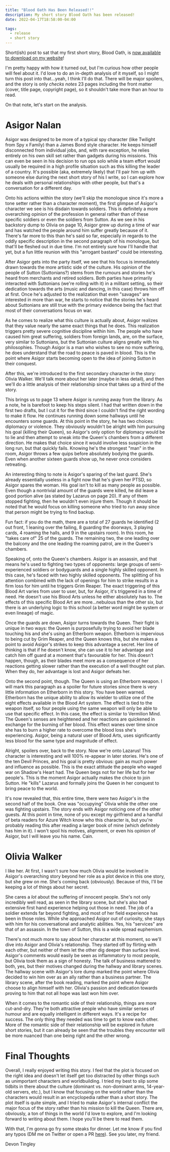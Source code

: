 ```yaml
---
title: "Blood Oath Has Been Released!!"
description: My short story Blood Oath has been released!
date: 2022-04-17T18:58:00-04:00

tags:
  - release
  - short story
---
```


Short(ish) post to sat that my first short story, Blood Oath, is [now available to download on my website](https://vorona.gg/book/BloodOath)!

I'm pretty happy with how it turned out, but I'm curious how other people will feel about it.  I'd love to do an in-depth analysis of it myself, so I might turn this post into that...yeah, I think I'll do that.  There will be major spoilers, and the story is only *checks notes* 23 pages including the front matter (cover, title page, copyright page), so it shouldn't take more than an hour to read.

On that note, let's start on the analysis.

# Asigor Nalan

Asigor was designed to be more of a typical spy character (like Twilight from Spy x Family) than a James Bond style character.  He keeps himself disconnected from individual jobs, and, with rare exception, he relies entirely on his own skill set rather than gadgets during his missions.  This can even be seen in his decision to run ops solo while a team effort would usually be required in a high profile situation such as this killing the leader of a country.  It's possible (aka, extremely likely) that I'll pair him up with someone else during the next short story of his I write, so I can explore how he deals with personal relationships with other people, but that's a conversation for a different day.

Onto his actions within the story (we'll skip the monologue since it's more a tone setter rather than a character moment), the first glimpse of Asigor's character we see is his disdain towards soldiers.  This is definitely a more overarching opinion of the profession in general rather than of these specific soldiers or even the soldiers from Sutton.  As we see in his backstory dump to Olivia on page 10, Asigor grew up during a time of war and has watched the people around him suffer greatly because of it.  There's far more to this than he's said so far, especially in regards to the oddly specific description in the second paragraph of his monologue, but that'll be fleshed out in due time.  I'm not entirely sure how I'll handle that yet, but a fun little reunion with this "arrogant bastard" could be interesting.

After Asigor gets into the party itself, we see that his focus is immediately drawn towards the more artistic side of the culture.  His opinion of the people of Sutton (Suttonians?) stems from the rumours and stories he's heard from merchants and retired soldiers.  Both parties have primarily interacted with Suttonians (we're rolling with it) in a militant setting, so their dedication towards the arts (music and dancing, in this case) throws him off at first.  Once he's adjusted to the realization that even "savages" are interested in more than war, he starts to notice that the stories he's heard about Suttonians are still true with the primary evidence being the fact that most of their conversations focus on war.

As he comes to realize what this culture is actually about, Asigor realizes that they value nearly the same exact things that he does.  This realization triggers pretty severe cognitive discipline within him.  The people who have caused him great suffering, soldiers from foreign lands, are, on the surface, very similar to Suttonians, but the Suttonian culture aligns greatly with his philosophies.  Though Asigor is a man who wishes to see no more suffering, he does understand that the road to peace is paved in blood.  This is the point where Asigor starts becoming open to the idea of joining Sutton in their conquest.

After this, we're introduced to the first secondary character in the story:  Olivia Walker.  We'll talk more about her later (maybe in less detail), and then we'll do a little analysis of their relationship since that takes up a third of the story.

This brings us to page 13 where Asigor is running away from the library.  As a note, he is barefoot to keep his steps silent.  I had that written down in the first two drafts, but I cut it for the third since I couldn't find the right wording to make it flow.  He continues running down some hallways until he encounters some guards.  At this point in the story, he has two choices:  diplomacy or violence.  They obviously wouldn't be alright with him pursuing his goal (killing their Queen), so Asigor's only option for diplomacy would be to lie and then attempt to sneak into the Queen's chambers from a different direction.  He makes that choice since it would involve less suspicion in the long run, but that quickly fails.  Knowing he's the strongest "man" in the room, Asigor throws a few quips before absolutely bodying the guards.  Even when another sixteen guards show up, he never once considers retreating.

An interesting thing to note is Asigor's sparing of the last guard.  She's already essentially useless in a fight now that he's given her PTSD, so Asigor spares the woman.  His goal isn't to kill as many people as possible.  Even though a nontrivial amount of the guards were killed, he did leave a good portion alive (as stated by Lazarus on page 20).  If any of them stopped fighting, then he wouldn't even injure them.  Though it should be noted that he would focus on killing someone who tried to run away since that person might be trying to find backup.

Fun fact:  if you do the math, there are a total of 27 guards he identified (2 out front, 1 leaning over the failing, 8 guarding the doorways, 3 playing cards, 4 roaming the halls, and 9 in the upstairs room).  In this room, he "takes care of" 25 of the guards.  The remaining two, the one leading over the balcony and the one leading the roaming patrol, are in the Queen's chambers.

Speaking of, onto the Queen's chambers.  Asigor is an assassin, and that means he's used to fighting two types of opponents:  large groups of semi-experienced soldiers or bodyguards and a single highly skilled opponent.  In this case, he's faced with two highly skilled opponents.  The splitting of his attention combined with the lack of openings for him to strike results in a firm loss for him until he triggers Grim Reaper.  The exact triggering of this Blood Art varies from user to user, but, for Asigor, it's triggered in a time of need.  He doesn't use his Blood Arts unless he either absolutely has to.  The effects of this specific Blood Art are more...nebulous than the other six, but there is an underlying logic to this school (a better word might be system or even lineage) of magic.

Once the guards are down, Asigor turns towards the Queen.  Their fight is unique in two ways:  the Queen is purposefully trying to avoid her blade touching his and she's using an Etherborn weapon.  Etherborn is impervious to being cut by Grim Reaper, and the Queen knows this, but she makes a point to avoid Asigor's strikes to keep this advantage a secret.  Her line of thinking is that if he doesn't know, she can use it to her advantage and catch him off guard at a moment that's favourable for her.  This doesn't happen, though, as their blades meet more as a consequence of her reactions getting slower rather than the execution of a well thought out plan.  When they do, her advantage is lost and Asigor defeats her.

Onto the second point, though.  The Queen is using an Etherborn weapon.  I will mark this paragraph as a spoiler for future stories since there is very little information on Etherborn in this story.  You have been warned.  Etherborn has the unique ability to allow its wielder to utilize one of the eight effects available in the Blood Art system.  The effect is tied to the weapon itself, so four people using the same weapon will only be able to use that specific effect.  In this case, the effect is similar to Vermilion Mind.  The Queen's senses are heightened and her reactions are quickened in exchange for the burning of her blood.  This effect wanes over time since she has to burn a higher rate to overcome the blood loss she's experiencing.  Asigor, being a natural user of Blood Arts, uses significantly less blood for the same type and magnitude of effect.

Alright, spoilers over, back to the story.  Now we're onto Lazarus!  This character is interesting and will 100% re-appear in later stories.  He's one of the ten Devil Princes, and his goal is pretty obvious:  gain as much power and influence as possible.  This is the exact attitude the people who waged war on Shadow's Heart had.  The Queen begs not for her life but for her people's.  This is the moment Asigor actually makes the choice to join Sutton.  He "kills" Lazarus and formally joins the Queen in her conquest to bring peace to the world.

It's now revealed that, this entire time, there were two Asigor's in the second half of the book.  One was "occupying" Olivia while the other one was fighting upstairs.  The story ends with Asigor noticing one of the other guests.  At this point in time, none of you except my girlfriend and a handful of beta readers for Azure Witch know who this character is, but you're probably reading this after reading a larger book of mine (which definitely has him in it).  I won't spoil his motives, alignment, or even his opinion of Asigor, but I will leave you his name.  Cain.

# Olivia Walker

I like her.  At first, I wasn't sure how much Olivia would be involved in Asigor's overarching story beyond her role as a plot device in this one story, but she grew on me.  She's coming back (obviously).  Because of this, I'll be keeping a lot of things about her secret.

She cares a *lot* about the suffering of innocent people.  She's not only incredibly well read, as seen in the library scene, but she's also had extensive first hand experience helping out those in need.  The job of a soldier extends far beyond fighting, and most of her field experience has been in those roles.  While she approached Asigor out of curiosity, she stays with him for his conversational and analytic abilities.  Yes, his "services" are that of an assassin.  In the town of Sutton, this is a wide spread euphemism.

There's not much more to say about her character at this moment, so we'll dive into Asigor and Olivia's relationship.  They started off by flirting with each other, but neither of them let the other dig deeper than surface level.  Asigor's comments would easily be seen as inflammatory to most people, but Olivia took them as a sign of honesty.  The talk of business mattered to both, yes, but their motives changed during the hallway and library scenes.  The hallway scene with Asigor's lore dump marked the point where Olivia decided to win him over as an ally rather than a business partner.  The library scene, after the book reading, marked the point where Asigor choose to align himself with her.  Olivia's passion and dedication towards proving to him that not all hope was last won him over.

When it comes to the romantic side of their relationship, things are more cut-and-dry.  They're both attractive people who have similar senses of humour and are equally intelligent in different ways.  It's a recipe for success.  The only thing they needed was time to get to know each other.  More of the romantic side of their relationship will be explored in future short stories, but it can already be seen that the troubles they encounter will be more nuanced than one being right and the other wrong.

# Final Thoughts

Overall, I really enjoyed writing this story.  I feel that the plot is focused on the right idea and doesn't let itself get too distracted by other things such as unimportant characters and worldbuilding.  I tried my best to slip some tidbits in there about the culture (dominant vs. non-dominant arms, 14-year-old servers, etc.), but I know that focusing on the world rather than the characters would result in an encyclopedia rather than a short story.  The plot itself is quite simple, and I tried to make Asigor's internal conflict the major focus of the story rather than his mission to kill the Queen.  There are, obviously, a ton of things in the world I'd love to explore, and I'm looking forward to writing about them.  I hope you'll be there to read them.

With that, I'm gonna go fry some steaks for dinner.  Let me know if you find any typos (DM me on Twitter or open a PR [here](https://dev.vorona.gg/digyx/blog)).  See you later, my friend.

Devon Tingley
